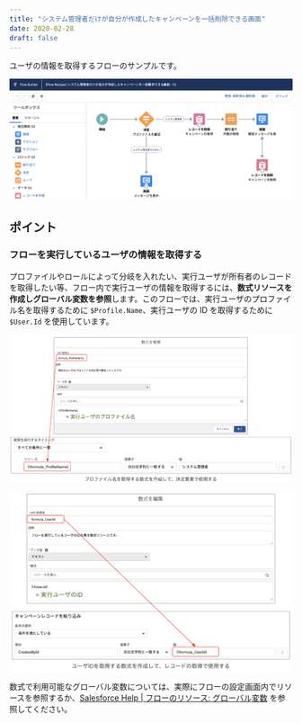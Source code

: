 ```yaml
---
title: "システム管理者だけが自分が作成したキャンペーンを一括削除できる画面"
date: 2020-02-28
draft: false
---
```


ユーザの情報を取得するフローのサンプルです。

![](screenshot.png)

## ポイント
### フローを実行しているユーザの情報を取得する
プロファイルやロールによって分岐を入れたい、実行ユーザが所有者のレコードを取得したい等、フロー内で実行ユーザの情報を取得するには、**数式リソースを作成しグローバル変数を参照**します。このフローでは、実行ユーザのプロファイル名を取得するために `$Profile.Name`、実行ユーザの ID を取得するために `$User.Id` を使用しています。

![](formula_global_variable1.png)

![](formula_global_variable2.png)

数式で利用可能なグローバル変数については、実際にフローの設定画面内でリソースを参照するか、[Salesforce Help | フローのリソース: グローバル変数](https://help.salesforce.com/articleView?id=flow_ref_resources_global_variables.htm&type=5) を参照してください。